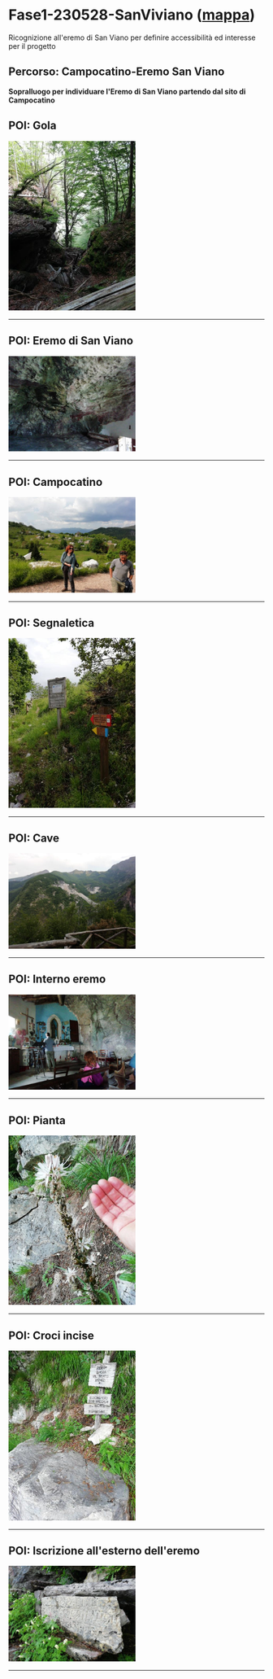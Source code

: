 # Fase1-230528-SanViviano ([mappa](https://umap.openstreetmap.fr/it/map/fase1-230528-sanviviano_1041691?scaleControl=false&miniMap=false&scrollWheelZoom=false&zoomControl=true&editMode=disabled&moreControl=true&searchControl=null&tilelayersControl=null&embedControl=null&datalayersControl=true&onLoadPanel=none&captionBar=false&captionMenus=true))
Ricognizione all'eremo di San Viano per definire accessibilità ed interesse per il progetto
## Percorso: Campocatino-Eremo San Viano
**Sopralluogo per individuare l'Eremo di San Viano partendo dal sito di Campocatino**
## POI: Gola
[<img src='/vignettes/d388a589-ef4d-4be9-b2ff-369dd104b006.jpg' width='250'/>](/vignettes/d388a589-ef4d-4be9-b2ff-369dd104b006.jpg) 

****
## POI: Eremo di San Viano
[<img src='/vignettes/d1ab2902-c490-4f56-b9cd-69385375535c.jpg' width='250'/>](/vignettes/d1ab2902-c490-4f56-b9cd-69385375535c.jpg) 

****
## POI: Campocatino
[<img src='/vignettes/9ec1e84a-de2a-4ce2-810b-15662a5408ab.jpg' width='250'/>](/vignettes/9ec1e84a-de2a-4ce2-810b-15662a5408ab.jpg) 

****
## POI: Segnaletica
[<img src='/vignettes/fb29c922-e6ac-425f-b397-fdfb4c63ed36.jpg' width='250'/>](/vignettes/fb29c922-e6ac-425f-b397-fdfb4c63ed36.jpg) 

****
## POI: Cave
[<img src='/vignettes/180d5cf5-cb61-4bea-8dc3-5974df0fd770.jpg' width='250'/>](/vignettes/180d5cf5-cb61-4bea-8dc3-5974df0fd770.jpg) 

****
## POI: Interno eremo
[<img src='/vignettes/5bf2b8da-7e88-433d-a0c9-0d2e3060fe6d.jpg' width='250'/>](/vignettes/5bf2b8da-7e88-433d-a0c9-0d2e3060fe6d.jpg) 

****
## POI: Pianta
[<img src='/vignettes/3cb86e42-2774-4181-90a5-bf12d861c2e0.jpg' width='250'/>](/vignettes/3cb86e42-2774-4181-90a5-bf12d861c2e0.jpg) 

****
## POI: Croci incise
[<img src='/vignettes/87debb88-9ee5-4431-b311-e37b0b5933b7.jpg' width='250'/>](/vignettes/87debb88-9ee5-4431-b311-e37b0b5933b7.jpg) 

****
## POI: Iscrizione all'esterno dell'eremo
[<img src='/vignettes/6ef5c225-3f6b-447b-b591-198875146613.jpg' width='250'/>](/vignettes/6ef5c225-3f6b-447b-b591-198875146613.jpg) 

****
